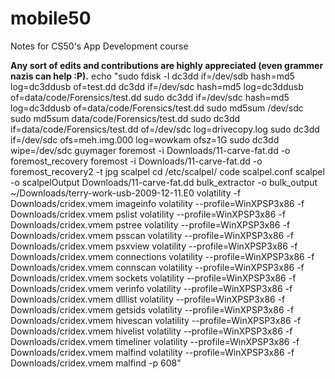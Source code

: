 # mobile50
Notes for CS50's  App Development course

**Any sort of edits and contributions are highly appreciated (even grammer nazis can help :P).**
echo "sudo fdisk -l
dc3dd if=/dev/sdb hash=md5 log=dc3ddusb of=test.dd
dc3dd if=/dev/sdc hash=md5 log=dc3ddusb of=data/code/Forensics/test.dd
sudo dc3dd if=/dev/sdc hash=md5 log=dc3ddusb of=data/code/Forensics/test.dd
sudo md5sum /dev/sdc
sudo md5sum data/code/Forensics/test.dd 
sudo dc3dd if=data/code/Forensics/test.dd of=/dev/sdc log=drivecopy.log
sudo dc3dd if=/dev/sdc ofs=meh.img.000 log=wowkam ofsz=1G
sudo dc3dd wipe=/dev/sdc
guymager
foremost -i Downloads/11-carve-fat.dd -o foremost_recovery
foremost -i Downloads/11-carve-fat.dd -o foremost_recovery2 -t jpg
scalpel
cd /etc/scalpel/
code scalpel.conf 
scalpel -o scalpelOutput Downloads/11-carve-fat.dd
bulk_extractor -o bulk_output ~/Downloads/terry-work-usb-2009-12-11.E0
volatility -f Downloads/cridex.vmem imageinfo
volatility --profile=WinXPSP3x86 -f Downloads/cridex.vmem pslist
volatility --profile=WinXPSP3x86 -f Downloads/cridex.vmem pstree
volatility --profile=WinXPSP3x86 -f Downloads/cridex.vmem psscan
volatility --profile=WinXPSP3x86 -f Downloads/cridex.vmem psxview
volatility --profile=WinXPSP3x86 -f Downloads/cridex.vmem connections
volatility --profile=WinXPSP3x86 -f Downloads/cridex.vmem connscan
volatility --profile=WinXPSP3x86 -f Downloads/cridex.vmem sockets
volatility --profile=WinXPSP3x86 -f Downloads/cridex.vmem verinfo
volatility --profile=WinXPSP3x86 -f Downloads/cridex.vmem dlllist
volatility --profile=WinXPSP3x86 -f Downloads/cridex.vmem getsids
volatility --profile=WinXPSP3x86 -f Downloads/cridex.vmem hivescan
volatility --profile=WinXPSP3x86 -f Downloads/cridex.vmem hivelist
volatility --profile=WinXPSP3x86 -f Downloads/cridex.vmem timeliner
volatility --profile=WinXPSP3x86 -f Downloads/cridex.vmem malfind
volatility --profile=WinXPSP3x86 -f Downloads/cridex.vmem malfind -p 608"

